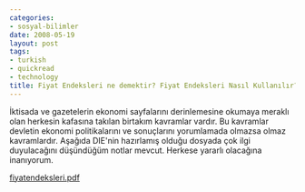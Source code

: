 ```yaml
---
categories:
- sosyal-bilimler
date: 2008-05-19
layout: post
tags:
- turkish
- quickread
- technology
title: Fiyat Endeksleri ne demektir? Fiyat Endeksleri Nasıl Kullanılır?
---
```


İktisada ve gazetelerin ekonomi sayfalarını derinlemesine okumaya meraklı olan herkesin kafasına takılan birtakım kavramlar vardır. Bu kavramlar devletin ekonomi politikalarını ve sonuçlarını yorumlamada olmazsa olmaz kavramlardır. Aşağıda DIE'nin hazırlamış olduğu dosyada çok ilgi duyulacağını düşündüğüm notlar mevcut. Herkese yararlı olacağına inanıyorum.

[fiyatendeksleri.pdf](http://suatatan.wordpress.com/wp-content/uploads/2008/05/fiyatendeksleri.pdf)
